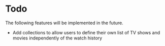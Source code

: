 # Todo

The following features will be implemented in the future.

* Add collections to allow users to define their own list of TV shows and movies independently of the watch history
